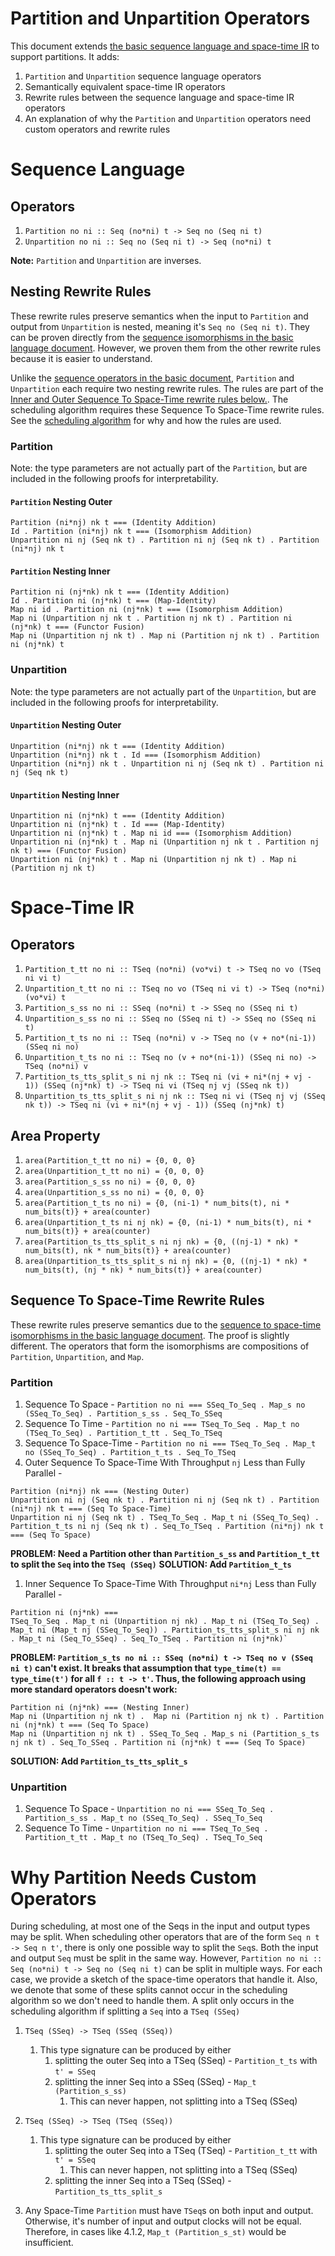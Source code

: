 # Partition and Unpartition Operators
This document extends [the basic sequence language and space-time IR](Basic.md) to support partitions.
It adds:
1. `Partition` and `Unpartition` sequence language operators
1. Semantically equivalent space-time IR operators
1. Rewrite rules between the sequence language and space-time IR operators
1. An explanation of why the `Partition` and `Unpartition` operators need custom operators and rewrite rules

# Sequence Language
## Operators
1. `Partition no ni :: Seq (no*ni) t -> Seq no (Seq ni t)`
1. `Unpartition no ni :: Seq no (Seq ni t) -> Seq (no*ni) t`

**Note:** `Partition` and `Unpartition` are inverses.

## Nesting Rewrite Rules
These rewrite rules preserve semantics when the input to `Partition` and output from `Unpartition` is nested, meaning it's `Seq no (Seq ni t)`.
They can be proven directly from the [sequence isomorphisms in the basic language document](Basic.md#sequence-isomorphisms).
However, we proven them from the other rewrite rules because it is easier to understand. 

Unlike the [sequence operators in the basic document](Basic.md#sequence-isomorphisms), 
`Partition` and `Unpartition` each require two nesting rewrite rules.
The rules are part of the [Inner and Outer Sequence To Space-Time rewrite rules below.](#sequence-to-space-time-rewrite-rules).
The scheduling algorithm requires these Sequence To Space-Time rewrite rules.
See the [scheduling algorithm](Scheduling.md) for why and how the rules are used.

### Partition
Note: the type parameters are not actually part of the `Partition`, but are included in the following proofs for interpretability.
#### `Partition` Nesting Outer
```
Partition (ni*nj) nk t === (Identity Addition)
Id . Partition (ni*nj) nk t === (Isomorphism Addition)
Unpartition ni nj (Seq nk t) . Partition ni nj (Seq nk t) . Partition (ni*nj) nk t
```

#### `Partition` Nesting Inner
```
Partition ni (nj*nk) nk t === (Identity Addition)
Id . Partition ni (nj*nk) t === (Map-Identity)
Map ni id . Partition ni (nj*nk) t === (Isomorphism Addition)
Map ni (Unpartition nj nk t . Partition nj nk t) . Partition ni (nj*nk) t === (Functor Fusion)
Map ni (Unpartition nj nk t) . Map ni (Partition nj nk t) . Partition ni (nj*nk) t
```

### Unpartition
Note: the type parameters are not actually part of the `Unpartition`, but are included in the following proofs for interpretability.
#### `Unpartition` Nesting Outer
```
Unpartition (ni*nj) nk t === (Identity Addition)
Unpartition (ni*nj) nk t . Id === (Isomorphism Addition)
Unpartition (ni*nj) nk t . Unpartition ni nj (Seq nk t) . Partition ni nj (Seq nk t) 
```

#### `Unpartition` Nesting Inner
```
Unpartition ni (nj*nk) t === (Identity Addition)
Unpartition ni (nj*nk) t . Id === (Map-Identity)
Unpartition ni (nj*nk) t . Map ni id === (Isomorphism Addition)
Unpartition ni (nj*nk) t . Map ni (Unpartition nj nk t . Partition nj nk t) === (Functor Fusion)
Unpartition ni (nj*nk) t . Map ni (Unpartition nj nk t) . Map ni (Partition nj nk t)
```

# Space-Time IR
## Operators
1. `Partition_t_tt no ni :: TSeq (no*ni) (vo*vi) t -> TSeq no vo (TSeq ni vi t)`
1. `Unpartition_t_tt no ni :: TSeq no vo (TSeq ni vi t) -> TSeq (no*ni) (vo*vi) t`
1. `Partition_s_ss no ni :: SSeq (no*ni) t -> SSeq no (SSeq ni t)`
1. `Unpartition_s_ss no ni :: SSeq no (SSeq ni t) -> SSeq no (SSeq ni t)`
1. `Partition_t_ts no ni :: TSeq (no*ni) v -> TSeq no (v + no*(ni-1)) (SSeq ni no)`
1. `Unpartition_t_ts no ni :: TSeq no (v + no*(ni-1)) (SSeq ni no) -> TSeq (no*ni) v`
1. `Partition_ts_tts_split_s ni nj nk :: TSeq ni (vi + ni*(nj + vj - 1)) (SSeq (nj*nk) t) -> TSeq ni vi (TSeq nj vj (SSeq nk t))`
1. `Unpartition_ts_tts_split_s ni nj nk :: TSeq ni vi (TSeq nj vj (SSeq nk t)) -> TSeq ni (vi + ni*(nj + vj - 1)) (SSeq (nj*nk) t)`

## Area Property
1. `area(Partition_t_tt no ni) = {0, 0, 0}`
1. `area(Unpartition_t_tt no ni) = {0, 0, 0}`
1. `area(Partition_s_ss no ni) = {0, 0, 0}`
1. `area(Unpartition_s_ss no ni) = {0, 0, 0}`
1. `area(Partition_t_ts no ni) = {0, (ni-1) * num_bits(t), ni * num_bits(t)} + area(counter)`
1. `area(Unpartition_t_ts ni nj nk) = {0, (ni-1) * num_bits(t), ni * num_bits(t)} + area(counter)`
1. `area(Partition_ts_tts_split_s ni nj nk) = {0, ((nj-1) * nk) * num_bits(t), nk * num_bits(t)} + area(counter)`
1. `area(Unpartition_ts_tts_split_s ni nj nk) = {0, ((nj-1) * nk) * num_bits(t), (nj * nk) * num_bits(t)} + area(counter)`

## Sequence To Space-Time Rewrite Rules
These rewrite rules preserve semantics due to the [sequence to space-time isomorphisms in the basic language document](Basic.md#sequence-to-space-time-isomorphisms).
The proof is slightly different. The operators that form the isomorphisms are compositions of `Partition`, `Unpartition`, and `Map`.

### Partition
1. Sequence To Space - `Partition no ni === SSeq_To_Seq . Map_s no (SSeq_To_Seq) . Partition_s_ss . Seq_To_SSeq`
1. Sequence To Time - `Partition no ni === TSeq_To_Seq . Map_t no (TSeq_To_Seq) . Partition_t_tt . Seq_To_TSeq`
1. Sequence To Space-Time - `Partition no ni === TSeq_To_Seq . Map_t no (SSeq_To_Seq) . Partition_t_ts . Seq_To_TSeq`
1. Outer Sequence To Space-Time With Throughput `nj` Less than Fully Parallel -
```
Partition (ni*nj) nk === (Nesting Outer)
Unpartition ni nj (Seq nk t) . Partition ni nj (Seq nk t) . Partition (ni*nj) nk t === (Seq To Space-Time)
Unpartition ni nj (Seq nk t) . TSeq_To_Seq . Map_t ni (SSeq_To_Seq) . Partition_t_ts ni nj (Seq nk t) . Seq_To_TSeq . Partition (ni*nj) nk t === (Seq To Space)
```

**PROBLEM: Need a Partition other than `Partition_s_ss` and `Partition_t_tt` to split the `Seq` into the `TSeq (SSeq)`**
**SOLUTION: Add `Partition_t_ts`**

1. Inner Sequence To Space-Time With Throughput `ni*nj` Less than Fully Parallel -
```
Partition ni (nj*nk) ===
TSeq_To_Seq . Map_t ni (Unpartition nj nk) . Map_t ni (TSeq_To_Seq) . Map_t ni (Map_t nj (SSeq_To_Seq)) . Partition_ts_tts_split_s ni nj nk . Map_t ni (Seq_To_SSeq) . Seq_To_TSeq . Partition ni (nj*nk)`
```

**PROBLEM: `Partition_s_ts no ni :: SSeq (no*ni) t -> TSeq no v (SSeq ni t)` can't exist. It breaks that assumption that `type_time(t) == type_time(t')` for all `f :: t -> t'`. Thus, the following approach using more standard operators doesn't work:** 
```
Partition ni (nj*nk) === (Nesting Inner)
Map ni (Unpartition nj nk t) .  Map ni (Partition nj nk t) . Partition ni (nj*nk) t === (Seq To Space)
Map ni (Unpartition nj nk t) . SSeq_To_Seq . Map_s ni (Partition_s_ts nj nk t) . Seq_To_SSeq . Partition ni (nj*nk) t === (Seq To Space)
```
**SOLUTION: Add `Partition_ts_tts_split_s`**

### Unpartition
1. Sequence To Space - `Unpartition no ni === SSeq_To_Seq . Partition_s_ss . Map_t no (SSeq_To_Seq) . SSeq_To_Seq`
1. Sequence To Time - `Unpartition no ni === TSeq_To_Seq . Partition_t_tt . Map_t no (TSeq_To_Seq) . TSeq_To_Seq`

# Why Partition Needs Custom Operators
During scheduling, at most one of the Seqs in the input and output types may be split. 
When scheduling other operators that are of the form `Seq n t -> Seq n t'`, there is only
one possible way to split the `Seq`s. Both the input and output `Seq` must be split in the same way. 
However, `Partition no ni :: Seq (no*ni) t -> Seq no (Seq ni t)` can be split in multiple ways.
For each case, we provide a sketch of the space-time operators that handle it.
Also, we denote that some of these splits cannot occur in the scheduling algorithm so we don't need
to handle them. 
A split only occurs in the scheduling algorithm if splitting a `Seq` into a `TSeq (SSeq)`
1. `TSeq (SSeq) -> TSeq (SSeq (SSeq))`
    1. This type signature can be produced by either
        1. splitting the outer Seq into a TSeq (SSeq) - `Partition_t_ts` with `t' = SSeq`
        1. splitting the inner Seq into a SSeq (SSeq) - `Map_t (Partition_s_ss)`
            1. This can never happen, not splitting into a TSeq (SSeq)
1. `TSeq (SSeq) -> TSeq (TSeq (SSeq))`
    1. This type signature can be produced by either
        1. splitting the outer Seq into a TSeq (TSeq) - `Partition_t_tt` with `t' = SSeq`
            1. This can never happen, not splitting into a TSeq (SSeq)
        1. splitting the inner Seq into a TSeq (SSeq) - `Partition_ts_tts_split_s`

1. Any Space-Time `Partition` must have `TSeq`s on both input and output.
   Otherwise, it's number of input and output clocks will not be equal.
   Therefore, in cases like 4.1.2, `Map_t (Partition_s_st)` would be insufficient.
